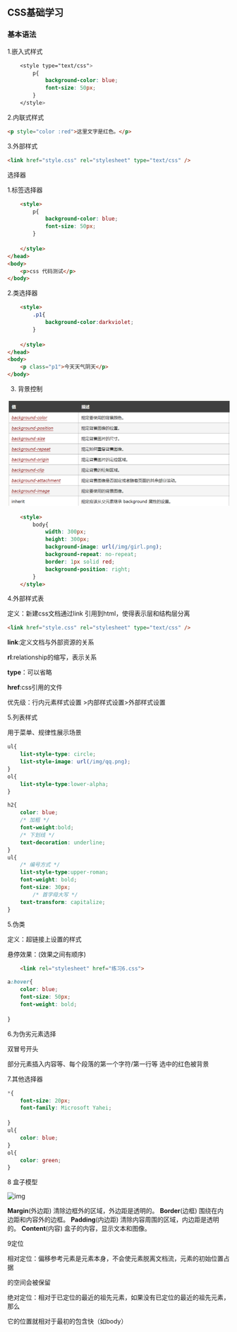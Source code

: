 ## CSS基础学习

### 基本语法

1.嵌入式样式

```css
    <style type="text/css">
        p{
            background-color: blue;
            font-size: 50px;
        }
    </style>
```

2.内联式样式

```html
<p style="color :red">这里文字是红色。</p> 
```

3.外部样式

```html
<link href="style.css" rel="stylesheet" type="text/css" />
```

选择器

1.标签选择器

```html
    <style>
        p{
            background-color: blue;
            font-size: 50px;
        }

    </style>
</head>
<body>
    <p>css 代码测试</p>
</body>
```

2.类选择器

```html
    <style>
        .p1{
            background-color:darkviolet;
        }

    </style>
</head>
<body>
    <p class="p1">今天天气阴天</p>
</body>
```

3. 背景控制

![image-20210320170704859](20201-03-20(CSS学习).assets/image-20210320170704859.png)

```html
    <style>
        body{
            width: 300px;
            height: 300px;
            background-image: url(/img/girl.png);
            background-repeat: no-repeat;
            border: 1px solid red;
            background-position: right;
        }
    </style>
```

4.外部样式表

定义：新建css文档通过link 引用到html，使得表示层和结构层分离

```html
<link href="style.css" rel="stylesheet" type="text/css" />
```

**link**:定义文档与外部资源的关系

**rl**:relationship的缩写，表示关系

**type**：可以省略

**href**:css引用的文件

优先级：行内元素样式设置 >内部样式设置>外部样式设置

5.列表样式

用于菜单、规律性展示场景

```css
ul{
    list-style-type: circle;
    list-style-image: url(/img/qq.png);
}
ol{
    list-style-type:lower-alpha;
}

```

```css
h2{
    color: blue;
    /* 加粗 */
    font-weight:bold;
    /* 下划线 */
    text-decoration: underline;
}
ul{
    /* 编号方式 */
    list-style-type:upper-roman;
    font-weight: bold;
    font-size: 30px;
        /* 首字母大写 */
    text-transform: capitalize;
}
```

5.伪类

定义：超链接上设置的样式

悬停效果：(效果之间有顺序)

```html
    <link rel="stylesheet" href="练习6.css">
```

```css
a:hover{
    color: blue;
    font-size: 50px;
    font-weight: bold;

}
```

6.为伪劣元素选择

双冒号开头

部分元素插入内容等、每个段落的第一个字符/第一行等 选中的红色被背景

7.其他选择器



```css
*{
    font-size: 20px;
    font-family: Microsoft Yahei;

}
ul{
    color: blue;
}
ol{
    color: green;
}
```

8 盒子模型

![img](https://pic2.zhimg.com/v2-2537725d5fa341801f2da60e27320455_b.webp)

**Margin**(外边距) 清除边框外的区域，外边距是透明的。
**Border**(边框) 围绕在内边距和内容外的边框。
**Padding**(内边距) 清除内容周围的区域，内边距是透明的。
**Content**(内容) 盒子的内容，显示文本和图像。

9定位

相对定位：偏移参考元素是元素本身，不会使元素脱离文档流，元素的初始位置占据

的空间会被保留 

绝对定位：相对于已定位的最近的祖先元素，如果没有已定位的最近的祖先元素，那么

它的位置就相对于最初的包含快（如body）

